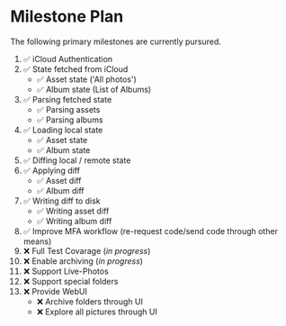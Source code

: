 # Milestone Plan
The following primary milestones are currently pursured.

1. :white_check_mark: iCloud Authentication 
2. :white_check_mark: State fetched from iCloud
   - :white_check_mark: Asset state ('All photos')
   - :white_check_mark: Album state (List of Albums)
3. :white_check_mark: Parsing fetched state
   - :white_check_mark: Parsing assets
   - :white_check_mark: Parsing albums
4. :white_check_mark: Loading local state
   - :white_check_mark: Asset state
   - :white_check_mark: Album state
5. :white_check_mark: Diffing local / remote state
6. :white_check_mark: Applying diff
   - :white_check_mark: Asset diff
   - :white_check_mark: Album diff
7. :white_check_mark: Writing diff to disk
   - :white_check_mark: Writing asset diff
   - :white_check_mark: Writing album diff
8. :white_check_mark: Improve MFA workflow (re-request code/send code through other means)
9. :x: Full Test Covarage (*in progress*)
10. :x: Enable archiving (*in progress*)
11. :x: Support Live-Photos
12. :x: Support special folders
12. :x: Provide WebUI
    - :x: Archive folders through UI
    - :x: Explore all pictures through UI